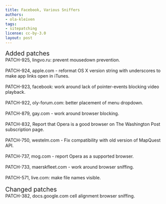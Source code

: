 ```yaml
---
title: Facebook, Various Sniffers
authors:
- ola-kleiven
tags:
- sitepatching
license: cc-by-3.0
layout: post
---
```


<span style="font-size: 140%">Added patches</span><br/>PATCH-925, lingvo.ru: prevent mousedown prevention.<br/><br/>PATCH-924, apple.com - reformat OS X version string with underscores to make app links open in iTunes.<br/><br/>PATCH-923, facebook: work around lack of pointer-events blocking video playback.<br/><br/>PATCH-922, oly-forum.com: better placement of menu dropdown.<br/><br/>PATCH-879, gay.com - work around browser blocking.<br/><br/>PATCH-832, Report that Opera is a good browser on The Washington Post subscription page.<br/><br/>PATCH-750, westelm.com - Fix compatibility with old version of MapQuest API.<br/><br/>PATCH-737, mog.com - report Opera as a supported browser.<br/><br/>PATCH-733, maerskfleet.com - work around browser sniffing.<br/><br/>PATCH-571, live.com: make file names visible.<br/><br/><span style="font-size: 140%">Changed patches</span><br/>PATCH-382, docs.google.com cell alignment browser sniffing.
